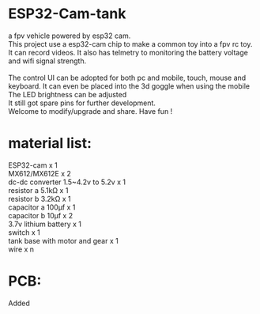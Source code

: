 # ESP32-Cam-tank
a fpv vehicle powered by esp32 cam.</br>
This project use a esp32-cam chip to make a common toy into a fpv rc toy.</br>
It can record videos. 
It also has telmetry to monitoring the battery voltage and wifi signal strength. </br>
</br>
The control UI can be adopted for both pc and mobile, touch, mouse and keyboard. It can even be placed into the 3d goggle when using the mobile</br> 
The LED brightness can be adjusted</br>
It still got spare pins for further development.</br>
Welcome to modify/upgrade and share. Have fun !</br>

# material list:
ESP32-cam x 1</br>
MX612/MX612E x 2</br>
dc-dc converter 1.5~4.2v to 5.2v x 1 </br>
resistor a 5.1kΩ x 1</br>
resistor b 3.2kΩ x 1</br>
capacitor a 100μf x 1</br>
capacitor b 10μf x 2 </br>
3.7v lithium battery x 1</br>
switch x 1</br>
tank base with motor and gear x 1</br>
wire x n</br>

# PCB:
Added
